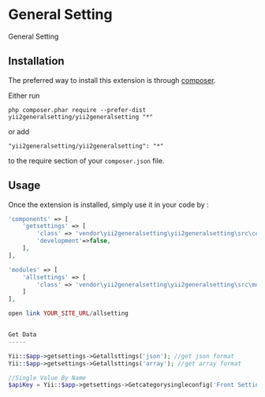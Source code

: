 General Setting
===============
General Setting

Installation
------------

The preferred way to install this extension is through [composer](http://getcomposer.org/download/).

Either run

```
php composer.phar require --prefer-dist yii2generalsetting/yii2generalsetting "*"
```

or add

```
"yii2generalsetting/yii2generalsetting": "*"
```

to the require section of your `composer.json` file.


Usage
-----

Once the extension is installed, simply use it in your code by  :

```php
'components' => [
    'getsettings' => [
        'class' => 'vendor\yii2generalsetting\yii2generalsetting\src\components\Groovysettings',
        'development'=>false,
    ],
],

'modules' => [
    'allsettings' => [
        'class' => 'vendor\yii2generalsetting\yii2generalsetting\src\modules\allsettings\Module',
    ]
],

open link YOUR_SITE_URL/allsetting


Get Data 
-----

Yii::$app->getsettings->Getallsttings('json'); //get json format
Yii::$app->getsettings->Getallsttings('array'); //get array format

//Single Value By Name
$apiKey = Yii::$app->getsettings->Getcategorysingleconfig('Front Settings','Google Key'); //Front Settings = Setting Name and Google Key = Field Name
